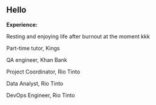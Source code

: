 ## Hello

<!--
**anuushka/anuushka** is a ✨ _special_ ✨ repository because its `README.md` (this file) appears on your GitHub profile.
-->
**Experience:**

Resting and enjoying life after burnout at the moment kkk

Part-time tutor, Kings

QA engineer, Khan Bank

Project Coordinator, Rio Tinto

Data Analyst, Rio Tinto

DevOps Engineer, Rio Tinto
